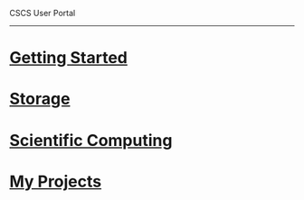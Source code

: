 CSCS User Portal

---

<!-- use only links inside h1, h2, h3 and h4 -->

# [Getting Started](https://eth-cscs.github.io/getting_started/get_an_account)
# [Storage](https://eth-cscs.github.io/storage)
# [Scientific Computing](https://eth-cscs.github.io/scientific_computing)
# [My Projects](http://user.cscs.ch/nc/my_projects/index.html)
